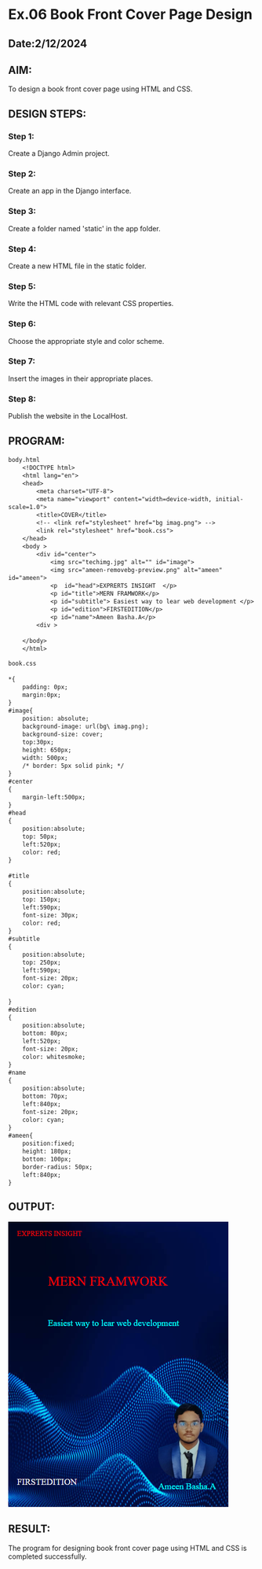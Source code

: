 # Ex.06 Book Front Cover Page Design
## Date:2/12/2024

## AIM:
To design a book front cover page using HTML and CSS.

## DESIGN STEPS:

### Step 1:
Create a Django Admin project.

### Step 2:
Create an app in the Django interface.

### Step 3:
Create a folder named 'static' in the app folder.

### Step 4:
Create a new HTML file in the static folder.

### Step 5:
Write the HTML code with relevant CSS properties.

### Step 6:
Choose the appropriate style and color scheme.

### Step 7:
Insert the images in their appropriate places.

### Step 8:
Publish the website in the LocalHost.

## PROGRAM:
```
body.html
    <!DOCTYPE html>
    <html lang="en">
    <head>
        <meta charset="UTF-8">
        <meta name="viewport" content="width=device-width, initial-scale=1.0">
        <title>COVER</title>
        <!-- <link ref="stylesheet" href="bg imag.png"> -->
        <link rel="stylesheet" href="book.css">
    </head>
    <body >
        <div id="center">
            <img src="techimg.jpg" alt="" id="image">
            <img src="ameen-removebg-preview.png" alt="ameen" id="ameen">
            <p  id="head">EXPRERTS INSIGHT  </p>
            <p id="title">MERN FRAMWORK</p>
            <p id="subtitle"> Easiest way to lear web development </p>
            <p id="edition">FIRSTEDITION</p>
            <p id="name">Ameen Basha.A</p>
        <div >

    </body>
    </html>
```
```
book.css

*{
    padding: 0px;
    margin:0px;
}
#image{
    position: absolute;
    background-image: url(bg\ imag.png);
    background-size: cover;
    top:30px;
    height: 650px;
    width: 500px;
    /* border: 5px solid pink; */
}
#center
{
    margin-left:500px;
}
#head
{
    position:absolute;
    top: 50px;
    left:520px;
    color: red;
}

#title
{
    position:absolute;
    top: 150px;
    left:590px;
    font-size: 30px;
    color: red;
}
#subtitle
{
    position:absolute;
    top: 250px;
    left:590px;
    font-size: 20px;
    color: cyan;
    
}
#edition
{
    position:absolute;
    bottom: 80px;
    left:520px;
    font-size: 20px;
    color: whitesmoke;
}
#name
{
    position:absolute;
    bottom: 70px;
    left:840px;
    font-size: 20px;
    color: cyan;
}
#ameen{
    position:fixed;
    height: 180px;
    bottom: 100px;
    border-radius: 50px;
    left:840px;
}
```

## OUTPUT:
![alt text](<Screenshot (51).png>)

## RESULT:
The program for designing book front cover page using HTML and CSS is completed successfully.
